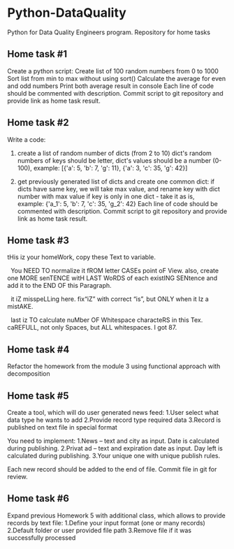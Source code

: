 # Python-DataQuality
Python for Data Quality Engineers program. Repository for home tasks

## Home task #1
Create a python script:
    Create list of 100 random numbers from 0 to 1000
    Sort list from min to max without using sort()
    Calculate the average for even and odd numbers
    Print both average result in console
    Each line of code should be commented with description.
Commit script to git repository and provide link as home task result.


## Home task #2
Write a code:

1. create a list of random number of dicts (from 2 to 10)
dict's random numbers of keys should be letter,
dict's values should be a number (0-100),
example: [{'a': 5, 'b': 7, 'g': 11}, {'a': 3, 'c': 35, 'g': 42}]

2. get previously generated list of dicts and create one common dict:
if dicts have same key, we will take max value, and rename key with dict number with max value
if key is only in one dict - take it as is,
example: {'a_1': 5, 'b': 7, 'c': 35, 'g_2': 42}
Each line of code should be commented with description.
Commit script to git repository and provide link as home task result.


## Home task #3
tHis iz your homeWork, copy these Text to variable.



  You NEED TO normalize it fROM letter CASEs point oF View. also, create one MORE senTENCE witH LAST WoRDS of each existING SENtence and add it to the END OF this Paragraph.



  it iZ misspeLLing here. fix“iZ” with correct “is”, but ONLY when it Iz a mistAKE.



  last iz TO calculate nuMber OF Whitespace characteRS in this Tex. caREFULL, not only Spaces, but ALL whitespaces. I got 87.


## Home task #4
Refactor the homework from the module 3 using functional approach with decomposition


## Home task #5
Create a tool, which will do user generated news feed:
1.User select what data type he wants to add
2.Provide record type required data
3.Record is published on text file in special format

You need to implement:
1.News – text and city as input. Date is calculated during publishing.
2.Privat ad – text and expiration date as input. Day left is calculated during publishing.
3.Your unique one with unique publish rules.

Each new record should be added to the end of file. Commit file in git for review.

## Home task #6
Expand previous Homework 5 with additional class, which allows to provide records by text file:
1.Define your input format (one or many records)
2.Default folder or user provided file path
3.Remove file if it was successfully processed


